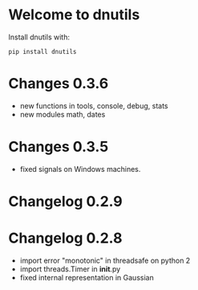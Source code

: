Welcome to dnutils
==================

Install dnutils with:

    pip install dnutils

Changes 0.3.6
=============

* new functions in tools, console, debug, stats
* new modules math, dates

Changes 0.3.5
=============

* fixed signals on Windows machines.

Changelog 0.2.9
===============

Changelog 0.2.8
===============

* import error "monotonic" in threadsafe on python 2
* import threads.Timer in __init__.py
* fixed internal representation in Gaussian
